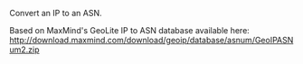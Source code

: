 Convert an IP to an ASN.

Based on MaxMind's GeoLite IP to ASN database available here:
http://download.maxmind.com/download/geoip/database/asnum/GeoIPASNum2.zip

